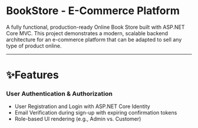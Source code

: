 # BookStore - E-Commerce Platform
A fully functional, production-ready Online Book Store built with ASP.NET Core MVC. This project demonstrates a modern, scalable backend architecture for an e-commerce platform that can be adapted to sell any type of product online.

---
# ✨Features
### User Authentication & Authorization
- User Registration and Login with ASP.NET Core Identity
- Email Verification during sign-up with expiring confirmation tokens
- Role-based UI rendering (e.g., Admin vs. Customer)
